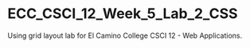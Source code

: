 # ECC_CSCI_12_Week_5_Lab_2_CSS
Using grid layout lab for El Camino College CSCI 12 - Web Applications.
